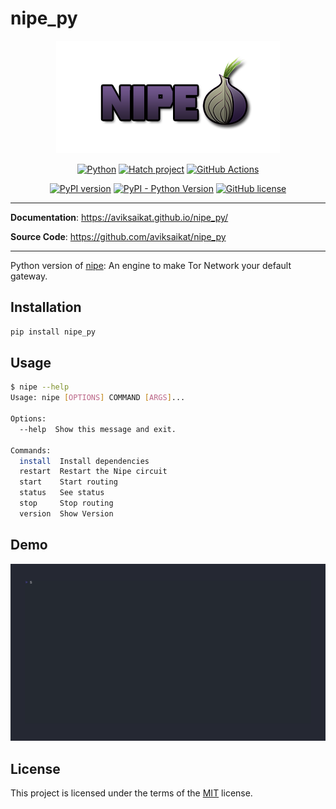 # nipe_py

<p align="center">
    <img src="./assets/banner.png">
</p>



<div align="center">

[![Python](https://img.shields.io/badge/Python-3776AB.svg?style=flat&logo=Python&logoColor=white)](https://www.python.org/) [![Hatch project](https://img.shields.io/badge/%F0%9F%A5%9A-Hatch-4051b5.svg)](https://github.com/pypa/hatch) [![GitHub Actions](https://img.shields.io/badge/GitHub%20Actions-2088FF.svg?style=flat&logo=GitHub-Actions&logoColor=white)](https://github.com/features/actions)

[![PyPI version](https://img.shields.io/pypi/v/nipe_py.svg)](https://pypi.org/project/nipe_py)
[![PyPI - Python Version](https://img.shields.io/pypi/pyversions/nipe_py)](https://pypi.org/project/nipe_py/)
[![GitHub license](https://img.shields.io/github/license/aviksaikat/nipe_py?style=flat&color=1573D5)](https://github.com/aviksaikat/nipe_py/blob/main/LICENSE)

</div>

---

**Documentation**: <a href="https://aviksaikat.github.io/nipe_py/" target="_blank">https://aviksaikat.github.io/nipe_py/</a>

**Source Code**: <a href="https://github.com/aviksaikat/nipe_py" target="_blank">https://github.com/aviksaikat/nipe_py</a>

---

Python version of [nipe](https://github.com/htrgouvea/nipe): An engine to make Tor Network your default gateway.

## Installation

```sh
pip install nipe_py
```

## Usage
```sh
$ nipe --help
Usage: nipe [OPTIONS] COMMAND [ARGS]...

Options:
  --help  Show this message and exit.

Commands:
  install  Install dependencies
  restart  Restart the Nipe circuit
  start    Start routing
  status   See status
  stop     Stop routing
  version  Show Version
```

## Demo
![](./assets/demo.gif)

## License

This project is licensed under the terms of the [MIT](./LICENSE) license.

